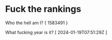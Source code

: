 # Fuck the rankings

Who the hell am I?
{ 1583491 }

What fucking year is it?
[ 2024-01-19T07:51:29Z ]
